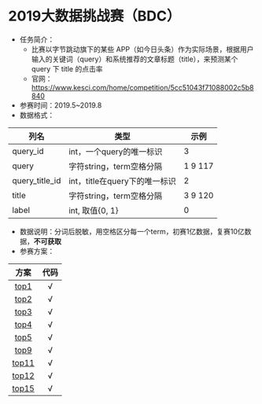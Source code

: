 # 2019大数据挑战赛（BDC）

* 任务简介：
  *  比赛以字节跳动旗下的某些 APP（如今日头条）作为实际场景，根据用户输入的关键词（query）和系统推荐的文章标题（title），来预测某个 query 下 title 的点击率
  * 官网：https://www.kesci.com/home/competition/5cc51043f71088002c5b8840
* 参赛时间：2019.5~2019.8
* 数据格式：

| 列名           | 类型                          | 示例    |
| -------------- | ----------------------------- | ------- |
| query_id       | int，一个query的唯一标识      | 3       |
| query          | 字符string，term空格分隔      | 1 9 117 |
| query_title_id | int，title在query下的唯一标识 | 2       |
| title          | 字符string，term空格分隔      | 3 9 120 |
| label          | int, 取值{0, 1}               | 0       |



* 数据说明：分词后脱敏，用空格区分每一个term，初赛1亿数据，复赛10亿数据，**不可获取**
* 参赛方案：

|                             方案                             | 代码 |
| :----------------------------------------------------------: | :--: |
|       [top1](https://github.com/chenchongyuan/2019BDC)       |  √   |
|      [top2](https://github.com/srtianxia/BDC2019_Top2)       |  √   |
|        [top3](https://github.com/ShusenTang/BDC2019)         |  √   |
|   [top4](https://github.com/ZanyFun9/2019BDC_solution_4th)   |  √   |
|        [top5](https://github.com/LiuYaKu/2019-rank5)         |  √   |
|     [top9](https://github.com/tinySean/bdc2019-rank9th)      |  √   |
|  [top11](https://github.com/harrylyx/2019BigDataChallenge)   |  √   |
| [top12](https://github.com/leadert/BDC2019-Rank12th-lgb-esim) |  √   |
|      [top15](https://github.com/P01son6415/MatchModels)      |  √   |

